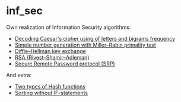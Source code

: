# inf_sec
Own realization of Information Security algorithms: 
- [Decoding Caesar's cipher using of letters and bigrams frequency](https://github.com/pustoshilov-d/inf_sec/blob/master/Cesar.py)
- [Simple number generation with Miller–Rabin primality test](https://github.com/pustoshilov-d/inf_sec/blob/master/SimpleNum.py)
- [Diffie–Hellman key exchange](https://github.com/pustoshilov-d/inf_sec/blob/master/DeffiHelmana.py)
- [RSA (Rivest–Shamir–Adleman)](https://github.com/pustoshilov-d/inf_sec/blob/master/RSA.py)
- [Secure Remote Password protocol (SRP)](https://github.com/pustoshilov-d/inf_sec/blob/master/SRP.py)

And extra:
- [Two types of Hash functions](https://github.com/pustoshilov-d/inf_sec/blob/master/HashFunction.py)
- [Sorting without IF-statements](https://github.com/pustoshilov-d/inf_sec/blob/master/Sorting.py)
